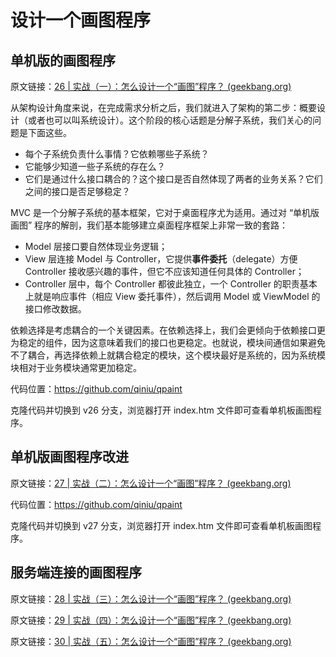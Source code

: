 # 设计一个画图程序

## 单机版的画图程序

原文链接：[26 | 实战（一）：怎么设计一个“画图”程序？ (geekbang.org)](https://time.geekbang.org/column/article/108887)



从架构设计角度来说，在完成需求分析之后，我们就进入了架构的第二步：概要设计（或者也可以叫系统设计）。这个阶段的核心话题是分解子系统，我们关心的问题是下面这些。

- 每个子系统负责什么事情？它依赖哪些子系统？
- 它能够少知道一些子系统的存在么？
- 它们是通过什么接口耦合的？这个接口是否自然体现了两者的业务关系？它们之间的接口是否足够稳定？

MVC 是一个分解子系统的基本框架，它对于桌面程序尤为适用。通过对 “单机版画图” 程序的解剖，我们基本能够建立桌面程序框架上非常一致的套路：

- Model 层接口要自然体现业务逻辑；
- View 层连接 Model 与 Controller，它提供**事件委托**（delegate）方便 Controller 接收感兴趣的事件，但它不应该知道任何具体的 Controller；
- Controller 层中，每个 Controller 都彼此独立，一个 Controller 的职责基本上就是响应事件（相应 View 委托事件），然后调用 Model 或 ViewModel 的接口修改数据。

依赖选择是考虑耦合的一个关键因素。在依赖选择上，我们会更倾向于依赖接口更为稳定的组件，因为这意味着我们的接口也更稳定。也就说，模块间通信如果避免不了耦合，再选择依赖上就耦合稳定的模块，这个模块最好是系统的，因为系统模块相对于业务模块通常更加稳定。

代码位置：https://github.com/qiniu/qpaint

克隆代码并切换到 v26 分支，浏览器打开 index.htm 文件即可查看单机板画图程序。

## 单机版画图程序改进

原文链接：[27 | 实战（二）：怎么设计一个“画图”程序？ (geekbang.org)](https://time.geekbang.org/column/article/109592)

代码位置：https://github.com/qiniu/qpaint

克隆代码并切换到 v27 分支，浏览器打开 index.htm 文件即可查看单机板画图程序。

## 服务端连接的画图程序

原文链接：[28 | 实战（三）：怎么设计一个“画图”程序？ (geekbang.org)](https://time.geekbang.org/column/article/110460)

原文链接：[29 | 实战（四）：怎么设计一个“画图”程序？ (geekbang.org)](https://time.geekbang.org/column/article/111289)

原文链接：[30 | 实战（五）：怎么设计一个“画图”程序？ (geekbang.org)](https://time.geekbang.org/column/article/112106)